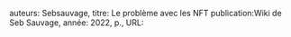 auteurs: Sebsauvage, 
titre: Le problème avec les NFT
publication:Wiki de Seb Sauvage, 
année: 2022, 
p.,
URL: 

